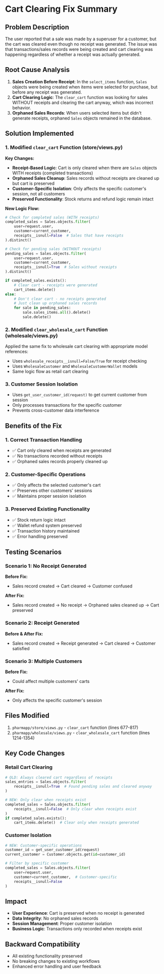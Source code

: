 # Cart Clearing Fix Summary

## Problem Description
The user reported that a sale was made by a superuser for a customer, but the cart was cleared even though no receipt was generated. The issue was that transactions/sales records were being created and cart clearing was happening regardless of whether a receipt was actually generated.

## Root Cause Analysis
1. **Sales Creation Before Receipt**: In the `select_items` function, `Sales` objects were being created when items were selected for purchase, but before any receipt was generated.
2. **Cart Clearing Logic**: The `clear_cart` function was looking for sales WITHOUT receipts and clearing the cart anyway, which was incorrect behavior.
3. **Orphaned Sales Records**: When users selected items but didn't generate receipts, orphaned `Sales` objects remained in the database.

## Solution Implemented

### 1. Modified `clear_cart` Function (store/views.py)
**Key Changes:**
- **Receipt-Based Logic**: Cart is only cleared when there are `Sales` objects WITH receipts (completed transactions)
- **Orphaned Sales Cleanup**: Sales records without receipts are cleaned up but cart is preserved
- **Customer-Specific Isolation**: Only affects the specific customer's session, not all customers
- **Preserved Functionality**: Stock returns and refund logic remain intact

**New Logic Flow:**
```python
# Check for completed sales (WITH receipts)
completed_sales = Sales.objects.filter(
    user=request.user,
    customer=current_customer,
    receipts__isnull=False  # Sales that have receipts
).distinct()

# Check for pending sales (WITHOUT receipts)  
pending_sales = Sales.objects.filter(
    user=request.user,
    customer=current_customer,
    receipts__isnull=True  # Sales without receipts
).distinct()

if completed_sales.exists():
    # Clear cart - receipts were generated
    cart_items.delete()
else:
    # Don't clear cart - no receipts generated
    # Just clean up orphaned sales records
    for sale in pending_sales:
        sale.sales_items.all().delete()
        sale.delete()
```

### 2. Modified `clear_wholesale_cart` Function (wholesale/views.py)
Applied the same fix to wholesale cart clearing with appropriate model references:
- Uses `wholesale_receipts__isnull=False/True` for receipt checking
- Uses `WholesaleCustomer` and `WholesaleCustomerWallet` models
- Same logic flow as retail cart clearing

### 3. Customer Session Isolation
- Uses `get_user_customer_id(request)` to get current customer from session
- Only processes transactions for the specific customer
- Prevents cross-customer data interference

## Benefits of the Fix

### 1. Correct Transaction Handling
- ✅ Cart only cleared when receipts are generated
- ✅ No transactions recorded without receipts
- ✅ Orphaned sales records properly cleaned up

### 2. Customer-Specific Operations
- ✅ Only affects the selected customer's cart
- ✅ Preserves other customers' sessions
- ✅ Maintains proper session isolation

### 3. Preserved Existing Functionality
- ✅ Stock return logic intact
- ✅ Wallet refund system preserved
- ✅ Transaction history maintained
- ✅ Error handling preserved

## Testing Scenarios

### Scenario 1: No Receipt Generated
**Before Fix:**
- Sales record created → Cart cleared → Customer confused

**After Fix:**
- Sales record created → No receipt → Orphaned sales cleaned up → Cart preserved

### Scenario 2: Receipt Generated
**Before & After Fix:**
- Sales record created → Receipt generated → Cart cleared → Customer satisfied

### Scenario 3: Multiple Customers
**Before Fix:**
- Could affect multiple customers' carts

**After Fix:**
- Only affects the specific customer's session

## Files Modified
1. `pharmapp/store/views.py` - `clear_cart` function (lines 677-817)
2. `pharmapp/wholesale/views.py` - `clear_wholesale_cart` function (lines 1214-1354)

## Key Code Changes

### Retail Cart Clearing
```python
# OLD: Always cleared cart regardless of receipts
sales_entries = Sales.objects.filter(
    receipts__isnull=True  # Found pending sales and cleared anyway
)

# NEW: Only clear when receipts exist
completed_sales = Sales.objects.filter(
    receipts__isnull=False  # Only clear when receipts exist
)
if completed_sales.exists():
    cart_items.delete()  # Clear only when receipts generated
```

### Customer Isolation
```python
# NEW: Customer-specific operations
customer_id = get_user_customer_id(request)
current_customer = Customer.objects.get(id=customer_id)

# Filter by specific customer
completed_sales = Sales.objects.filter(
    user=request.user,
    customer=current_customer,  # Customer-specific
    receipts__isnull=False
)
```

## Impact
- **User Experience**: Cart is preserved when no receipt is generated
- **Data Integrity**: No orphaned sales records
- **Session Management**: Proper customer isolation
- **Business Logic**: Transactions only recorded when receipts exist

## Backward Compatibility
- All existing functionality preserved
- No breaking changes to existing workflows
- Enhanced error handling and user feedback
